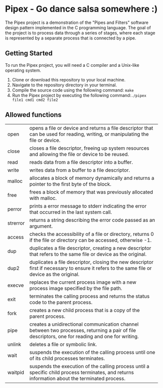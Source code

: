# Pipex - Go dance salsa somewhere :)

The Pipex project is a demonstration of the "Pipes and Filters" 
software design pattern implemented in the C programming language.
The goal of the project is to process data through a series of stages, 
where each stage is represented by a separate process that is connected by a pipe.

## Getting Started

To run the Pipex project, you will need a C compiler and a Unix-like operating system.

1. Clone or download this repository to your local machine.
2. Navigate to the repository directory in your terminal.
3. Compile the source code using the following command: `make`
4. Run the Pipex project by executing the following command:`./pipex file1 cmd1 cmd2 file2`


## Allowed functions

| | |
|:--- | ---
|     open | opens a file or device and returns a file descriptor that can be used for reading, writing, or manipulating the file or device.
|    close | closes a file descriptor, freeing up system resources and allowing the file or device to be reused.
|     read | reads data from a file descriptor into a buffer.
|    write | writes data from a buffer to a file descriptor.
|   malloc | allocates a block of memory dynamically and returns a pointer to the first byte of the block.
|     free | frees a block of memory that was previously allocated with malloc.
|   perror | prints a error message to stderr indicating the error that occurred in the last system call.
| strerror | returns a string describing the error code passed as an argument.
|   access | checks the accessibility of a file or directory, returns 0 if the file or directory can be accessed, otherwise -1.
|      dup | duplicates a file descriptor, creating a new descriptor that refers to the same file or device as the original.
|     dup2 | duplicates a file descriptor, closing the new descriptor first if necessary to ensure it refers to the same file or device as the original.
|   execve | replaces the current process image with a new process image specified by the file path.
|     exit | terminates the calling process and returns the status code to the parent process.
|     fork | creates a new child process that is a copy of the parent process.
|     pipe | creates a unidirectional communication channel between two processes, returning a pair of file descriptors, one for reading and one for writing.
|   unlink | deletes a file or symbolic link.
|     wait | suspends the execution of the calling process until one of its child processes terminates.
|  waitpid | suspends the execution of the calling process until a specific child process terminates, and returns information about the terminated process.
